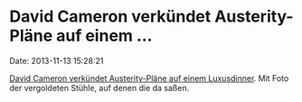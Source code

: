 David Cameron verkündet Austerity-Pläne auf einem \...
======================================================

Date: 2013-11-13 15:28:21

[David Cameron verkündet Austerity-Pläne auf einem
Luxusdinner](http://www.theguardian.com/commentisfree/2013/nov/13/david-cameron-austerity-public-sector-cuts).
Mit Foto der vergoldeten Stühle, auf denen die da saßen.
